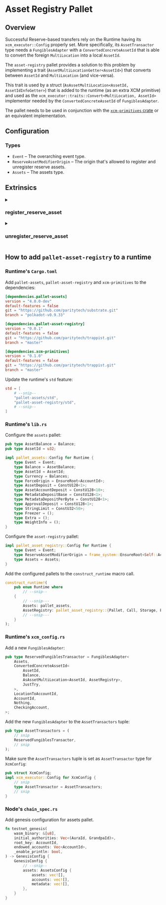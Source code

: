 # Asset Registry Pallet

## Overview

Successful Reserve-based transfers rely on the Runtime having its `xcm_executor::Config` properly set.
More specifically, its `AssetTransactor` type needs a `FungiblesAdapter` with a `ConvertedConcreteAssetId` that is able to convert the foreign `MultiLocation` into a local `AssetId`.

The `asset-registry` pallet provides a solution to this problem by implementing a trait (`AssetMultiLocationGetter<AssetId>`) that converts between `AssetId` and `MultiLocation` (and vice-versa).

This trait is used by a struct (`AsAssetMultiLocation<AssetId, AssetIdInfoGetter>`) that is added to the runtime (as an extra XCM primitive) and used as the `xcm_executor::traits::Convert<MultiLocation, AssetId>` implementor needed by the `ConvertedConcreteAssetId` of `FungiblesAdapter`.

The pallet needs to be used in conjunction with the [`xcm-primitives` crate](https://github.com/paritytech/trappist/tree/master/primitives/xcm) or an equivalent implementation.

## Configuration

### Types
* `Event` – The overarching event type.
* `ReserveAssetModifierOrigin` – The origin that's allowed to register and unregister reserve assets.
* `Assets` – The assets type.

## Extrinsics

<details>
<summary><h3>register_reserve_asset</h3></summary>

Register a new Reserve Asset.

#### Parameters
* `origin` – Origin for the call. Must be signed.
* `asset_id` – ID of the Asset. Asset with this ID must exist on the local `Assets` pallet.
* `asset_multi_location` – `MultiLocation` of the Reserve Asset.

#### Errors
* `AssetDoesNotExist` – The Asset ID does not exist on the local `Assets` pallet.
* `AssetAlreadyRegistered` – The Asset ID is already registered.
* `WrongMultiLocation` – Provided Reserve Asset `MultiLocation` is invalid.

</details>

<details>
<summary><h3>unregister_reserve_asset</h3></summary>

Unregister a Reserve Asset.

#### Parameters
* `origin` – Origin for the call. Must be signed.
* `asset_id` – ID of the asset. Asset with this ID must exist on the local `Assets` pallet.

#### Errors
* `AssetIsNotRegistered` – The Asset ID is not registered, and therefore cannot be unregistered.

</details>

## How to add `pallet-asset-registry` to a runtime

### Runtime's `Cargo.toml`

Add `pallet-assets`, `pallet-asset-registry` and `xcm-primitives` to the dependencies:
```toml
[dependencies.pallet-assets]
version = "4.0.0-dev"
default-features = false
git = "https://github.com/paritytech/substrate.git"
branch = "polkadot-v0.9.33"

[dependencies.pallet-asset-registry]
version = "0.0.1"
default-features = false
git = "https://github.com/paritytech/trappist.git"
branch = "master"

[dependencies.xcm-primitives]
version = "0.1.0"
default-features = false
git = "https://github.com/paritytech/trappist.git"
branch = "master"
```

Update the runtime's `std` feature:
```toml
std = [
    # --snip--
    "pallet-assets/std",
    "pallet-asset-registry/std",
    # --snip--
]
```

### Runtime's `lib.rs`
Configure the `assets` pallet:
```rust
pub type AssetBalance = Balance;
pub type AssetId = u32;

impl pallet_assets::Config for Runtime {
    type Event = Event;
    type Balance = AssetBalance;
    type AssetId = AssetId;
    type Currency = Balances;
    type ForceOrigin = EnsureRoot<AccountId>;
    type AssetDeposit = ConstU128<1>;
    type AssetAccountDeposit = ConstU128<10>;
    type MetadataDepositBase = ConstU128<1>;
    type MetadataDepositPerByte = ConstU128<1>;
    type ApprovalDeposit = ConstU128<1>;
    type StringLimit = ConstU32<50>;
    type Freezer = ();
    type Extra = ();
    type WeightInfo = ();
}
```

Configure the `asset-registry` pallet:
```rust
impl pallet_asset_registry::Config for Runtime {
	type Event = Event;
	type ReserveAssetModifierOrigin = frame_system::EnsureRoot<Self::AccountId>;
	type Assets = Assets;
}
```

Add the configured pallets to the `construct_runtime` macro call.
```rust
construct_runtime!(
    pub enum Runtime where
        // --snip--
    {
        // --snip---
        Assets: pallet_assets,
        AssetRegistry: pallet_asset_registry::{Pallet, Call, Storage, Event<T>},
        // --snip---
    }
);
```

### Runtime's `xcm_config.rs`
Add a new `FungiblesAdapter`:
```rust
pub type ReservedFungiblesTransactor = FungiblesAdapter<
	Assets,
	ConvertedConcreteAssetId<
		AssetId,
		Balance,
		AsAssetMultiLocation<AssetId, AssetRegistry>,
		JustTry,
	>,
	LocationToAccountId,
	AccountId,
	Nothing,
	CheckingAccount,
>;
```

Add the new `FungiblesAdapter` to the `AssetTransactors` tuple:
```rust
pub type AssetTransactors = (
    // snip
    ReservedFungiblesTransactor,
    // snip
);
```

Make sure the `AssetTransactors` tuple is set as `AssetTransactor` type for `XcmConfig`:
```rust
pub struct XcmConfig;
impl xcm_executor::Config for XcmConfig {
    // snip
	type AssetTransactor = AssetTransactors;
    // snip
}
```

### Node's `chain_spec.rs`
Add genesis configuration for assets pallet.
```rust
fn testnet_genesis(
    wasm_binary: &[u8],
    initial_authorities: Vec<(AuraId, GrandpaId)>,
    root_key: AccountId,
    endowed_accounts: Vec<AccountId>,
    _enable_println: bool,
) -> GenesisConfig {
    GenesisConfig {
        // --snip--
        assets: AssetsConfig {
            assets: vec![],
            accounts: vec![],
            metadata: vec![],
        },
    }
}
```
